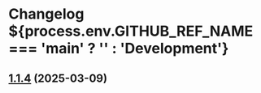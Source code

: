 # Changelog ${process.env.GITHUB_REF_NAME === 'main' ? '' : 'Development'}

## [1.1.4](https://github.com/leszekszpunar/CardActions.Api/compare/v1.1.3...v1.1.4) (2025-03-09)
